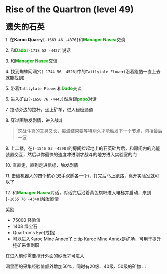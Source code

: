 # Rise of the Quartron (level 49)
<span style="font-size: 25px;">**遗失的石英**</span>

<span class="stage-index">1.</span> 在**Karoc Quarry**`[-1663 46 -4376]`和<font color=00AA00>**Manager Nasea**</font>交谈

<span class="stage-index">2.</span> 和<font color=00AA00>**Dado**</font>`[-1718 52 -4427]`说话

<span class="stage-index">3.</span> 和<font color=00AA00>**Manager Nasea**</font>交谈

<span class="stage-index">4.</span> 找到蜘蛛网洞穴`[-1744 56 -4526]`中的`Tattlytale Flower`(沿着跑酷一直上去就能找到)

<span class="stage-index">5.</span> 带着`Tattlytale Flower`和<font color=00AA00>**Dado**</font>交谈

<span class="stage-index">6.</span> 进入矿山`[-1650 76 -4443]`然后跟<font color=00AA00>**popo**</font>对话

<span class="stage-index">7.</span> 拉动旁边的拉杆，坐上矿车，进入秘密通道

<span class="stage-index">8.</span> 穿过画触发剧情，进入战斗
>这战斗真的又臭又长，每波结束要等特别久才能触发下一个节点，包括最后一波

<span class="stage-index">9.</span> 上二楼，在`[-1546 83 -4398]`的房间捡起地上的石英碎片后，和房间内的充能装置交互，然后以你最快的速度冲进刚才战斗的地方进入实验室的门

<span class="stage-index">10.</span> 直直走，直到走进信标，触发剧情

<span class="stage-index">11.</span> 击破机器人的四个核心(双手双脚各一个)，打完后马上跑路，离开实验室就可以了

<span class="stage-index">12.</span> 和<font color=00AA00>**Manager Nasea**</font>对话，对话完后沿着黄色旗帜进入电梯并启动，来到`[-1655 76 -4348]`触发剧情

奖励
+ 75000 经验值
+ 1408 绿宝石
+ Quartron's Eye(戒指)
+ 可以进入Karoc Mine Annex了
:::tip
Karoc Mine Annex是矿场，可用于提升挖矿采集副职

在进入前你需要挖开外面的砂砾才可进入

洞里面的采集经验值额外增加50%，同时有20级、40级、50级的矿物
:::
